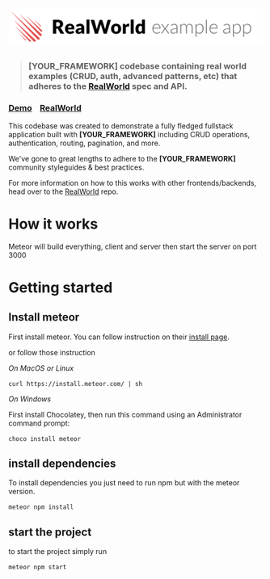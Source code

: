 # ![RealWorld Example App](logo.png)

> ### [YOUR_FRAMEWORK] codebase containing real world examples (CRUD, auth, advanced patterns, etc) that adheres to the [RealWorld](https://github.com/gothinkster/realworld) spec and API.


### [Demo](https://github.com/gothinkster/realworld)&nbsp;&nbsp;&nbsp;&nbsp;[RealWorld](https://github.com/gothinkster/realworld)


This codebase was created to demonstrate a fully fledged fullstack application built with **[YOUR_FRAMEWORK]** including CRUD operations, authentication, routing, pagination, and more.

We've gone to great lengths to adhere to the **[YOUR_FRAMEWORK]** community styleguides & best practices.

For more information on how to this works with other frontends/backends, head over to the [RealWorld](https://github.com/gothinkster/realworld) repo.


# How it works

Meteor will build everything, client and server then start the server on port 3000

# Getting started


## Install meteor

First install meteor. You can follow instruction on their [install page](https://www.meteor.com/install).

or follow those instruction

*On MacOS or Linux*

```
curl https://install.meteor.com/ | sh
```

*On Windows*

First install Chocolatey, then run this command using an Administrator command prompt:

```
choco install meteor
```

## install dependencies

To install dependencies you just need to run npm but with the meteor version.

```
meteor npm install
```

## start the project

to start the project simply run

```
meteor npm start
```